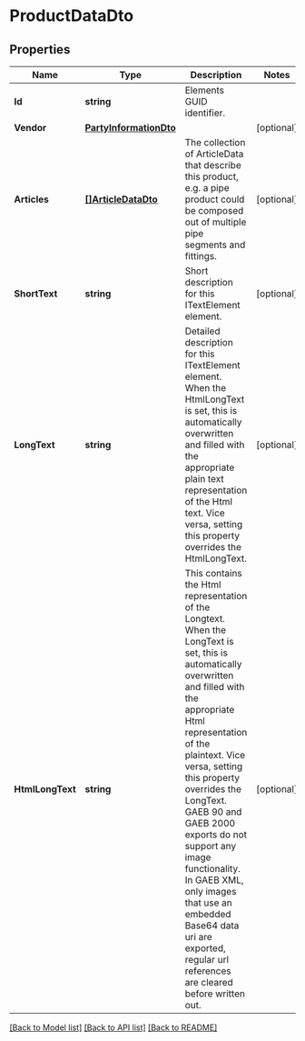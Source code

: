 # ProductDataDto

## Properties

Name | Type | Description | Notes
------------ | ------------- | ------------- | -------------
**Id** | **string** | Elements GUID identifier. | 
**Vendor** | [**PartyInformationDto**](PartyInformationDto.md) |  | [optional] 
**Articles** | [**[]ArticleDataDto**](ArticleDataDto.md) | The collection of ArticleData that describe this product, e.g. a pipe product could be composed out of multiple pipe segments and fittings. | [optional] 
**ShortText** | **string** | Short description for this ITextElement element. | [optional] 
**LongText** | **string** | Detailed description for this ITextElement element. When the HtmlLongText is set, this is automatically overwritten and filled with the appropriate plain text representation of the Html text. Vice versa, setting this property overrides the HtmlLongText. | [optional] 
**HtmlLongText** | **string** | This contains the Html representation of the Longtext. When the LongText is set, this is automatically overwritten and filled with the appropriate Html representation of the plaintext. Vice versa, setting this property overrides the LongText. GAEB 90 and GAEB 2000 exports do not support any image functionality. In GAEB XML, only images that use an embedded Base64 data uri are exported, regular url references are cleared before written out. | [optional] 

[[Back to Model list]](../README.md#documentation-for-models) [[Back to API list]](../README.md#documentation-for-api-endpoints) [[Back to README]](../README.md)


